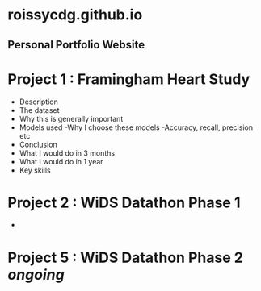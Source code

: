 # roissycdg.github.io
Personal Portfolio Website
---

# Project 1 : Framingham Heart Study   
- Description
- The dataset
- Why this is generally important
- Models used
  -Why I choose these models
  -Accuracy, recall, precision etc
- Conclusion
- What I would do in 3 months
- What I would do in 1 year
- Key skills

# Project 2 : WiDS Datathon **Phase 1**
-
# Project 5 : WiDS Datathon **Phase 2** *ongoing*
